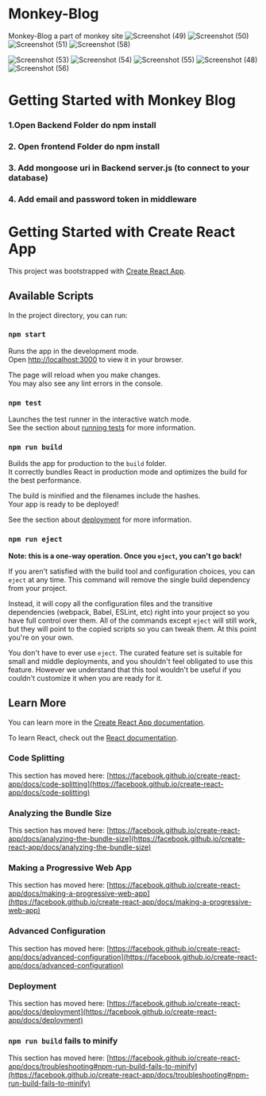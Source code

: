 # Monkey-Blog
Monkey-Blog  a part of monkey site
![Screenshot (49)](https://user-images.githubusercontent.com/55751461/193206278-6c889f84-9b83-4b19-809c-be8f42d4b8ca.png)
![Screenshot (50)](https://user-images.githubusercontent.com/55751461/193206300-7447400b-2de6-46c3-bb3d-e940dc913997.png)
![Screenshot (51)](https://user-images.githubusercontent.com/55751461/193206306-b3738239-08a0-4b91-9fa4-50b4689e5ae4.png)
![Screenshot (58)](https://user-images.githubusercontent.com/55751461/193437388-bf319e20-ae20-4765-92e8-517756ae7ae7.png)

![Screenshot (53)](https://user-images.githubusercontent.com/55751461/193206320-4596db39-9460-491d-9d5b-c1cdd78b5cc8.png)
![Screenshot (54)](https://user-images.githubusercontent.com/55751461/193206324-de061bcc-5940-44d1-aad3-9ccde0d36156.png)
![Screenshot (55)](https://user-images.githubusercontent.com/55751461/193206328-d49a08f9-a78f-44e0-8684-2cb7c050166e.png)
![Screenshot (48)](https://user-images.githubusercontent.com/55751461/193206339-6c31ac81-9187-4a02-90b8-3f0253fe5b93.png)
![Screenshot (56)](https://user-images.githubusercontent.com/55751461/193206691-86a15f98-2d12-4f2c-95bd-e4b04105dc26.png)


# Getting Started with Monkey Blog
### 1.Open Backend Folder do npm install
### 2. Open frontend Folder do npm install
### 3. Add mongoose uri in Backend server.js (to connect to your database)
### 4. Add email and password token in middleware

# Getting Started with Create React App

This project was bootstrapped with [Create React App](https://github.com/facebook/create-react-app).

## Available Scripts

In the project directory, you can run:

### `npm start`

Runs the app in the development mode.\
Open [http://localhost:3000](http://localhost:3000) to view it in your browser.

The page will reload when you make changes.\
You may also see any lint errors in the console.

### `npm test`

Launches the test runner in the interactive watch mode.\
See the section about [running tests](https://facebook.github.io/create-react-app/docs/running-tests) for more information.

### `npm run build`

Builds the app for production to the `build` folder.\
It correctly bundles React in production mode and optimizes the build for the best performance.

The build is minified and the filenames include the hashes.\
Your app is ready to be deployed!

See the section about [deployment](https://facebook.github.io/create-react-app/docs/deployment) for more information.

### `npm run eject`

**Note: this is a one-way operation. Once you `eject`, you can't go back!**

If you aren't satisfied with the build tool and configuration choices, you can `eject` at any time. This command will remove the single build dependency from your project.

Instead, it will copy all the configuration files and the transitive dependencies (webpack, Babel, ESLint, etc) right into your project so you have full control over them. All of the commands except `eject` will still work, but they will point to the copied scripts so you can tweak them. At this point you're on your own.

You don't have to ever use `eject`. The curated feature set is suitable for small and middle deployments, and you shouldn't feel obligated to use this feature. However we understand that this tool wouldn't be useful if you couldn't customize it when you are ready for it.

## Learn More

You can learn more in the [Create React App documentation](https://facebook.github.io/create-react-app/docs/getting-started).

To learn React, check out the [React documentation](https://reactjs.org/).

### Code Splitting

This section has moved here: [https://facebook.github.io/create-react-app/docs/code-splitting](https://facebook.github.io/create-react-app/docs/code-splitting)

### Analyzing the Bundle Size

This section has moved here: [https://facebook.github.io/create-react-app/docs/analyzing-the-bundle-size](https://facebook.github.io/create-react-app/docs/analyzing-the-bundle-size)

### Making a Progressive Web App

This section has moved here: [https://facebook.github.io/create-react-app/docs/making-a-progressive-web-app](https://facebook.github.io/create-react-app/docs/making-a-progressive-web-app)

### Advanced Configuration

This section has moved here: [https://facebook.github.io/create-react-app/docs/advanced-configuration](https://facebook.github.io/create-react-app/docs/advanced-configuration)

### Deployment

This section has moved here: [https://facebook.github.io/create-react-app/docs/deployment](https://facebook.github.io/create-react-app/docs/deployment)

### `npm run build` fails to minify

This section has moved here: [https://facebook.github.io/create-react-app/docs/troubleshooting#npm-run-build-fails-to-minify](https://facebook.github.io/create-react-app/docs/troubleshooting#npm-run-build-fails-to-minify)
